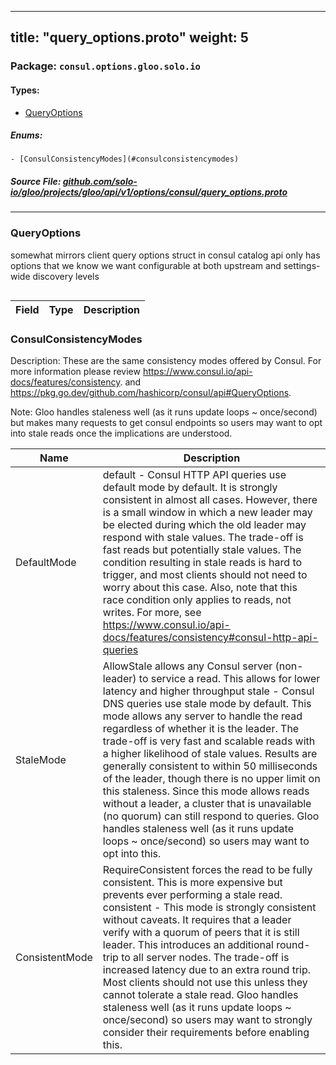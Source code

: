 
---
title: "query_options.proto"
weight: 5
---

<!-- Code generated by solo-kit. DO NOT EDIT. -->


### Package: `consul.options.gloo.solo.io` 
#### Types:


- [QueryOptions](#queryoptions)
  

 

##### Enums:


	- [ConsulConsistencyModes](#consulconsistencymodes)



##### Source File: [github.com/solo-io/gloo/projects/gloo/api/v1/options/consul/query_options.proto](https://github.com/solo-io/gloo/blob/master/projects/gloo/api/v1/options/consul/query_options.proto)





---
### QueryOptions

 
somewhat mirrors client query options struct in consul catalog api
only has options that we know we want configurable at both upstream and settings-wide discovery levels

```yaml

```

| Field | Type | Description |
| ----- | ---- | ----------- | 



  
### ConsulConsistencyModes

Description: These are the same consistency modes offered by Consul. For more information please review https://www.consul.io/api-docs/features/consistency.
and https://pkg.go.dev/github.com/hashicorp/consul/api#QueryOptions.

Note: Gloo handles staleness well (as it runs update loops ~ once/second) but makes many requests
to get consul endpoints so users may want to opt into stale reads once the implications are understood.

| Name | Description |
| ----- | ----------- | 
| DefaultMode | default - Consul HTTP API queries use default mode by default. It is strongly consistent in almost all cases. However, there is a small window in which a new leader may be elected during which the old leader may respond with stale values. The trade-off is fast reads but potentially stale values. The condition resulting in stale reads is hard to trigger, and most clients should not need to worry about this case. Also, note that this race condition only applies to reads, not writes. For more, see https://www.consul.io/api-docs/features/consistency#consul-http-api-queries |
| StaleMode | AllowStale allows any Consul server (non-leader) to service a read. This allows for lower latency and higher throughput stale - Consul DNS queries use stale mode by default. This mode allows any server to handle the read regardless of whether it is the leader. The trade-off is very fast and scalable reads with a higher likelihood of stale values. Results are generally consistent to within 50 milliseconds of the leader, though there is no upper limit on this staleness. Since this mode allows reads without a leader, a cluster that is unavailable (no quorum) can still respond to queries. Gloo handles staleness well (as it runs update loops ~ once/second) so users may want to opt into this. |
| ConsistentMode | RequireConsistent forces the read to be fully consistent. This is more expensive but prevents ever performing a stale read. consistent - This mode is strongly consistent without caveats. It requires that a leader verify with a quorum of peers that it is still leader. This introduces an additional round-trip to all server nodes. The trade-off is increased latency due to an extra round trip. Most clients should not use this unless they cannot tolerate a stale read. Gloo handles staleness well (as it runs update loops ~ once/second) so users may want to strongly consider their requirements before enabling this. |


<!-- Start of HubSpot Embed Code -->
<script type="text/javascript" id="hs-script-loader" async defer src="//js.hs-scripts.com/5130874.js"></script>
<!-- End of HubSpot Embed Code -->
